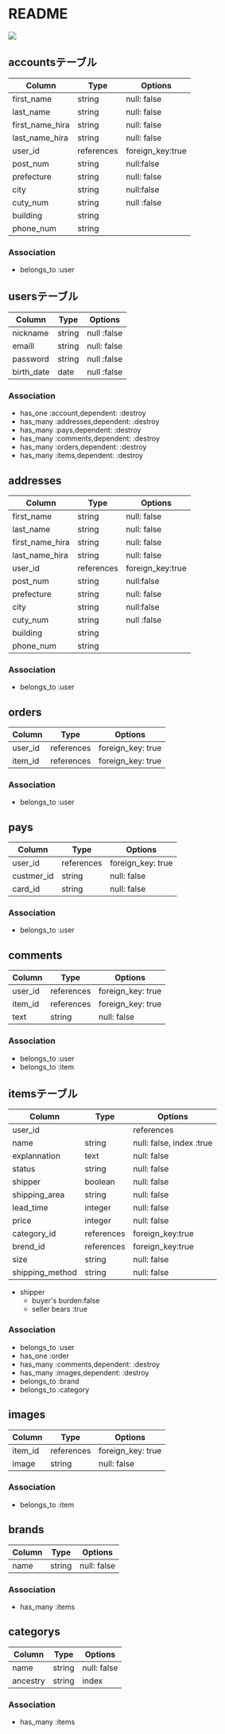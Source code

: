 # README

<img src="https://i.gyazo.com/7d68ebe972ad64314319c0fc29ee11c3.png">


## accountsテーブル
|Column|Type|Options|
|------|----|-------|
|first_name|string|null: false|
|last_name|string|null: false|
|first_name_hira|string|null: false|
|last_name_hira|string|null: false|
|user_id|references|foreign_key:true|
|post_num|string|null:false|
|prefecture|string|null: false|
|city|string|null:false|
|cuty_num|string|null :false|
|building|string|
|phone_num|string|

### Association
- belongs_to :user



## usersテーブル
|Column|Type|Options|
|------|----|-------|
|nickname|string|null :false|
|emaill|string|null: false|
|password|string|null :false|
|birth_date|date|null :false|

### Association
- has_one :account,dependent: :destroy
- has_many :addresses,dependent: :destroy
- has_many :pays,dependent: :destroy
- has_many :comments,dependent: :destroy
- has_many :orders,dependent: :destroy
- has_many :items,dependent: :destroy



## addresses
|Column|Type|Options|
|------|----|-------|
|first_name|string|null: false|
|last_name|string|null: false|
|first_name_hira|string|null: false|
|last_name_hira|string|null: false|
|user_id|references|foreign_key:true|
|post_num|string|null:false|
|prefecture|string|null: false|
|city|string|null:false|
|cuty_num|string|null :false|
|building|string|
|phone_num|string|

### Association
- belongs_to :user


## orders
|Column|Type|Options|
|------|----|-------|
|user_id|references|foreign_key: true|
|item_id|references|foreign_key: true|

### Association
- belongs_to :user



## pays
|Column|Type|Options|
|------|----|-------|
|user_id|references|foreign_key: true|
|custmer_id|string|null: false|
|card_id|string|null: false|

### Association
- belongs_to :user

## comments
|Column|Type|Options|
|------|----|-------|
|user_id|references|foreign_key: true|
|item_id|references|foreign_key: true|
|text|string|null: false|

### Association
- belongs_to :user
- belongs_to :item





## itemsテーブル
|Column|Type|Options|
|------|----|-------|
|user_id||references|foreign_key: true|
|name|string|null: false, index :true|
|explannation|text|null: false|
|status|string|null: false|
|shipper|boolean|null: false|
|shipping_area|string|null: false|
|lead_time|integer|null: false|
|price|integer|null: false|
|category_id|references|foreign_key:true|
|brend_id|references|foreign_key:true|
|size|string|null: false|
|shipping_method|string|null: false|

- shipper
  - buyer's burden:false
  - seller bears  :true  

### Association
- belongs_to :user
- has_one :order
- has_many :comments,dependent: :destroy
- has_many :images,dependent: :destroy
- belongs_to :brand
- belongs_to :category



## images
|Column|Type|Options|
|------|----|-------|
|item_id|references|foreign_key: true|
|image|string|null: false|

### Association
- belongs_to :item



## brands
|Column|Type|Options|
|------|----|-------|
|name|string|null: false|

### Association
- has_many :items



## categorys
|Column|Type|Options|
|------|----|-------|
|name|string|null: false|
|ancestry|string|index|

### Association
- has_many :items







